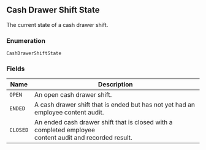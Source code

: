 ## Cash Drawer Shift State

The current state of a cash drawer shift.

### Enumeration

`CashDrawerShiftState`

### Fields

| Name | Description |
|  --- | --- |
| `OPEN` | An open cash drawer shift. |
| `ENDED` | A cash drawer shift that is ended but has not yet had an employee content audit. |
| `CLOSED` | An ended cash drawer shift that is closed with a completed employee<br>content audit and recorded result. |

